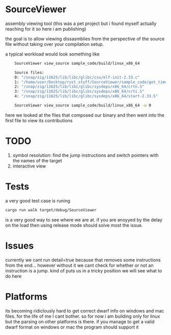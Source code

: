 # SourceViewer
assembly viewing tool (this was a pet project but i found myself actually reaching for it so here i am publishing)

the goal is to allow viewing dissasmblies from the perspective of the source file without taking over your compilation setup.

a typical workload would look something like 
```bash
	SourceViewer view_source sample_code/build/linux_x86_64

	Source files:
	0: "/snap/zig/11625/lib/libc/glibc/csu/elf-init-2.33.c"
	1: "/home/user/Desktop/rust_stuff/SourceViewer/sample_code/get_time.c"
	2: "/snap/zig/11625/lib/libc/glibc/sysdeps/x86_64/crtn.S"
	3: "/snap/zig/11625/lib/libc/glibc/sysdeps/x86_64/crti.S"
	4: "/snap/zig/11625/lib/libc/glibc/sysdeps/x86_64/start-2.33.S"

	SourceViewer view_source sample_code/build/linux_x86_64 -w 0

```
here we looked at the files that composed our binary and then went into the first file to view its contributions


# TODO 
1. symbol resolution: find the jump instructions and switch pointers with the names of the target
2. interactive view

# Tests
a very good test case is runing 
```bash
cargo run walk target/debug/SourceViewer
```

is a very good way to see where we are at. if you are anoyyed by the delay on the load then using release mode should solve most the issue.

# Issues
currently we cant run detail=true because that removes some instructions from the end...
however without it we cant check for whether or not an instruction is a jump.
kind of puts us in a tricky position we will see what to do here

# Platforms
its becoming ridiclously hard to get correct dwarf info on windows and mac files.
for the life of me I cant bother. so for now i am building only for linux but the parsing on other platforms is there.
if you manage to get a valid dwarf format on windows or mac the program should support it

